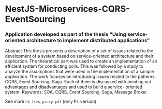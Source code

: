 # NestJS-Microservices-CQRS-EventSourcing
### Application developed as part of the thesis "Using service-oriented architecture to implement distributed applications"

Abstract
This thesis presents a description of a set of issues related to the development of a system based on service-oriented architecture and their application. The theoretical part was used to create an implementation of an efficient system for conducting polls. This was followed by a study to analyze the assumptions that were used in the implementation of a sample application. The work focuses on introducing issues related to the patterns: CQRS, Event Sourcing, Saga. Each of them is discussed with pointing out advantages and disadvantages and used to build a service- oriented system.
Keywords: SOA, CQRS, Event Sourcing, Saga, Message Broker.

See more in: `tres_pracy.pdf` (only PL version)

